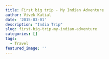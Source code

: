 ```yaml
---
title: First big trip - My Indian Adventure
author: Vivek Katial
date: '2015-03-01'
description: "India Trip"
slug: first-big-trip-my-indian-adventure
categories: []
tags:
  - Travel
featured_image: ''
---
```


